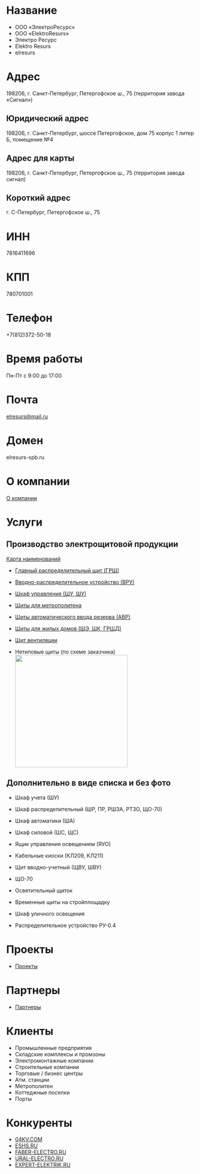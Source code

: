 # Название

- ООО «ЭлектроРесурс»
- OOO «ElektroResurs»
- Электро Ресурс
- Elektro Resurs
- elresurs

# Адрес

198206, г. Санкт-Петербург, Петергофское ш., 75 (территория завода «Сигнал»)

## Юридический адрес

198206, г. Санкт-Петербург, шоссе Петергофское, дом 75 корпус 1 литер Б, помещение №4

## Адрес для карты

198206, г. Санкт-Петербург, Петергофское ш., 75 (территория завода сигнал)

## Короткий адрес

г. С-Петербург, Петергофское ш., 75

# ИНН

7816411696

# КПП

780701001

# Телефон

+7(812)372-50-18

# Время работы

Пн-Пт
с 9:00 до 17:00

# Почта

elresurs@mail.ru

# Домен

elresurs-spb.ru

# О компании

[О компании](./about.md)

# Услуги

## Производство электрощитовой продукции

[Карта наименований](./map_services.md)

- [Главный распределительный щит (ГРЩ)](./services/ГРЩ.md)
- [Вводно-распределительное устройство (ВРУ)](./services/ВРУ.md)
- [Шкаф управления (ЩУ, ШУ)](./services/ЩУ.md)
- [Щиты для метрополитена](./services/Метрополитен.md)

- [Щиты автоматического ввода резерва (АВР)](./services/АВР.md)
- [Щиты для жилых домов (ЩЭ, ЩК, ГРЩД)](./services/Жилые_дома.md)
- [Щит вентиляции](./services/Щит_вентиляции.md)
- Нетиповые щиты (по схеме заказчика)  
  <img src="https://cs10.pikabu.ru/post_img/big/2019/09/11/6/1568193200129394494.jpg" height="300" />

## Дополнительно в виде списка и без фото

- Шкаф учета (ШУ)
- Шкаф распределительный (ШР, ПР, РШЗА, РТЗО, ЩО-70)
- Шкаф автоматики (ША)
- Шкаф силовой (ШС, ЩС)

- Ящик управления освещением (ЯУО)
- Кабельные киоски (КЛ209, КЛ211)
- Щит вводно-учетный (ЩВУ, ШВУ)
- ЩО-70

- Осветительный щиток
- Временные щиты на стройплощадку
- Шкаф уличного освещения
- Распределительное устройство РУ-0.4

# Проекты

- [Проекты](./projects/README.md)

# Партнеры

- [Партнеры](./partners/README.md)

# Клиенты

- Промышленные предприятия
- Складские комплексы и промзоны
- Электромонтажные компании
- Строительные компании
- Торговые / бизнес центры
- Атм. станции
- Метрополитен
- Коттеджные поселки
- Порты

# Конкуренты

- [04KV.COM](https://www.04kv.com/)
- [ESHS.RU](http://eshs.ru/)
- [FABER-ELECTRO.RU](http://faber-electro.ru/)
- [URAL-ELECTRO.RU](http://www.ural-electro.ru/)
- [EXPERT-ELEKTRIK.RU](https://www.expert-elektrik.ru/services/sborka/sborka-shkafov-oborudovaniya/)
